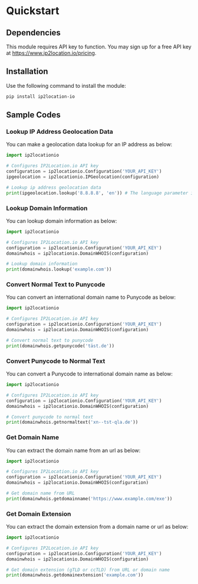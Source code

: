 # Quickstart

## Dependencies

This module requires API key to function. You may sign up for a free API key at <https://www.ip2location.io/pricing>.

## Installation

Use the following command to install the module:
```Bash
pip install ip2location-io
```

## Sample Codes

### Lookup IP Address Geolocation Data

You can make a geolocation data lookup for an IP address as below:

``` python
import ip2locationio

# Configures IP2Location.io API key
configuration = ip2locationio.Configuration('YOUR_API_KEY')
ipgeolocation = ip2locationio.IPGeolocation(configuration)

# Lookup ip address geolocation data
print(ipgeolocation.lookup('8.8.8.8', 'en')) # The language parameter is only available for Plus and Security plan only.
```

### Lookup Domain Information

You can lookup domain information as below:

```python
import ip2locationio

# Configures IP2Location.io API key
configuration = ip2locationio.Configuration('YOUR_API_KEY')
domainwhois = ip2locationio.DomainWHOIS(configuration)

# Lookup domain information
print(domainwhois.lookup('example.com'))
```

### Convert Normal Text to Punycode

You can convert an international domain name to Punycode as below:

```python
import ip2locationio

# Configures IP2Location.io API key
configuration = ip2locationio.Configuration('YOUR_API_KEY')
domainwhois = ip2locationio.DomainWHOIS(configuration)

# Convert normal text to punycode
print(domainwhois.getpunycode('täst.de'))
```

### Convert Punycode to Normal Text

You can convert a Punycode to international domain name as below:

```python
import ip2locationio

# Configures IP2Location.io API key
configuration = ip2locationio.Configuration('YOUR_API_KEY')
domainwhois = ip2locationio.DomainWHOIS(configuration)

# Convert punycode to normal text
print(domainwhois.getnormaltext('xn--tst-qla.de'))
```

### Get Domain Name

You can extract the domain name from an url as below:

```python
import ip2locationio

# Configures IP2Location.io API key
configuration = ip2locationio.Configuration('YOUR_API_KEY')
domainwhois = ip2locationio.DomainWHOIS(configuration)

# Get domain name from URL
print(domainwhois.getdomainname('https://www.example.com/exe'))
```

### Get Domain Extension

You can extract the domain extension from a domain name or url as below:

```python
import ip2locationio

# Configures IP2Location.io API key
configuration = ip2locationio.Configuration('YOUR_API_KEY')
domainwhois = ip2locationio.DomainWHOIS(configuration)

# Get domain extension (gTLD or ccTLD) from URL or domain name
print(domainwhois.getdomainextension('example.com'))
```